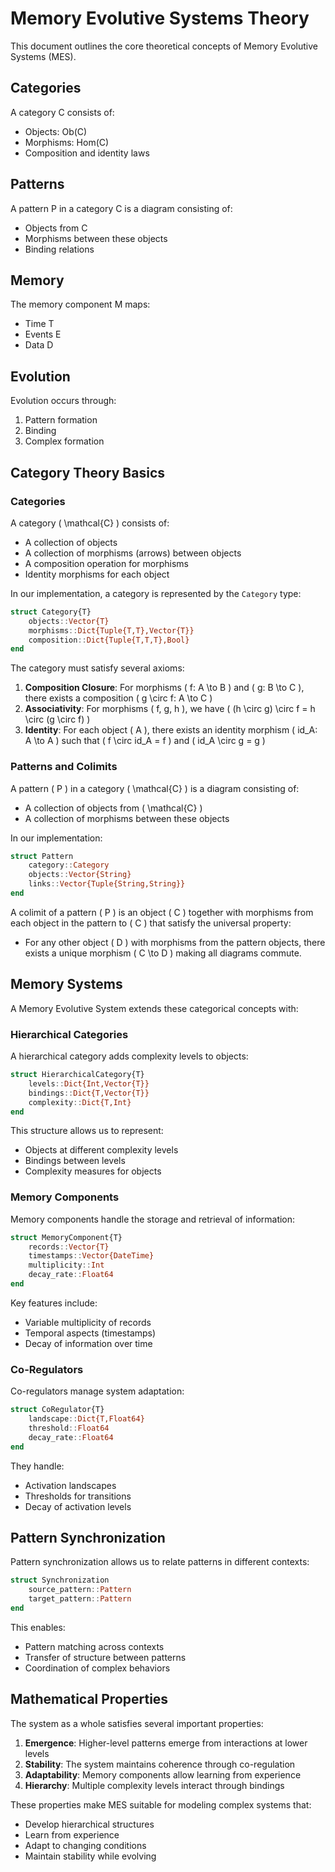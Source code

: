 # Memory Evolutive Systems Theory

This document outlines the core theoretical concepts of Memory Evolutive Systems (MES).

## Categories

A category C consists of:
- Objects: Ob(C)
- Morphisms: Hom(C)
- Composition and identity laws

## Patterns

A pattern P in a category C is a diagram consisting of:
- Objects from C
- Morphisms between these objects
- Binding relations

## Memory

The memory component M maps:
- Time T
- Events E
- Data D

## Evolution

Evolution occurs through:
1. Pattern formation
2. Binding
3. Complex formation

## Category Theory Basics

### Categories

A category \( \mathcal{C} \) consists of:
- A collection of objects
- A collection of morphisms (arrows) between objects
- A composition operation for morphisms
- Identity morphisms for each object

In our implementation, a category is represented by the `Category` type:

```julia
struct Category{T}
    objects::Vector{T}
    morphisms::Dict{Tuple{T,T},Vector{T}}
    composition::Dict{Tuple{T,T,T},Bool}
end
```

The category must satisfy several axioms:
1. **Composition Closure**: For morphisms \( f: A \to B \) and \( g: B \to C \), there exists a composition \( g \circ f: A \to C \)
2. **Associativity**: For morphisms \( f, g, h \), we have \( (h \circ g) \circ f = h \circ (g \circ f) \)
3. **Identity**: For each object \( A \), there exists an identity morphism \( id_A: A \to A \) such that \( f \circ id_A = f \) and \( id_A \circ g = g \)

### Patterns and Colimits

A pattern \( P \) in a category \( \mathcal{C} \) is a diagram consisting of:
- A collection of objects from \( \mathcal{C} \)
- A collection of morphisms between these objects

In our implementation:

```julia
struct Pattern
    category::Category
    objects::Vector{String}
    links::Vector{Tuple{String,String}}
end
```

A colimit of a pattern \( P \) is an object \( C \) together with morphisms from each object in the pattern to \( C \) that satisfy the universal property:
- For any other object \( D \) with morphisms from the pattern objects, there exists a unique morphism \( C \to D \) making all diagrams commute.

## Memory Systems

A Memory Evolutive System extends these categorical concepts with:

### Hierarchical Categories

A hierarchical category adds complexity levels to objects:

```julia
struct HierarchicalCategory{T}
    levels::Dict{Int,Vector{T}}
    bindings::Dict{T,Vector{T}}
    complexity::Dict{T,Int}
end
```

This structure allows us to represent:
- Objects at different complexity levels
- Bindings between levels
- Complexity measures for objects

### Memory Components

Memory components handle the storage and retrieval of information:

```julia
struct MemoryComponent{T}
    records::Vector{T}
    timestamps::Vector{DateTime}
    multiplicity::Int
    decay_rate::Float64
end
```

Key features include:
- Variable multiplicity of records
- Temporal aspects (timestamps)
- Decay of information over time

### Co-Regulators

Co-regulators manage system adaptation:

```julia
struct CoRegulator{T}
    landscape::Dict{T,Float64}
    threshold::Float64
    decay_rate::Float64
end
```

They handle:
- Activation landscapes
- Thresholds for transitions
- Decay of activation levels

## Pattern Synchronization

Pattern synchronization allows us to relate patterns in different contexts:

```julia
struct Synchronization
    source_pattern::Pattern
    target_pattern::Pattern
end
```

This enables:
- Pattern matching across contexts
- Transfer of structure between patterns
- Coordination of complex behaviors

## Mathematical Properties

The system as a whole satisfies several important properties:

1. **Emergence**: Higher-level patterns emerge from interactions at lower levels
2. **Stability**: The system maintains coherence through co-regulation
3. **Adaptability**: Memory components allow learning from experience
4. **Hierarchy**: Multiple complexity levels interact through bindings

These properties make MES suitable for modeling complex systems that:
- Develop hierarchical structures
- Learn from experience
- Adapt to changing conditions
- Maintain stability while evolving 